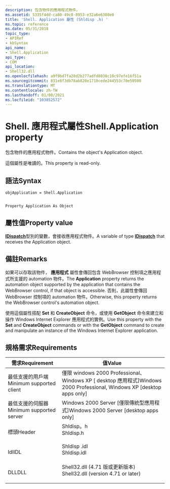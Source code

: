 ```yaml
---
description: 包含物件的應用程式物件。
ms.assetid: 5335f4dd-ca80-49c8-8953-e32a6e6308e0
title: 'Shell. Application 屬性 (Shldisp .h) '
ms.topic: reference
ms.date: 05/31/2018
topic_type:
- APIRef
- kbSyntax
api_name:
- Shell.Application
api_type:
- COM
api_location:
- Shell32.dll
ms.openlocfilehash: a9f9bd7fa28d2b277adfd8038c10c97efe16f51a
ms.sourcegitcommit: 831e8f3db78ab820e1710cede244553c70e50500
ms.translationtype: MT
ms.contentlocale: zh-TW
ms.lasthandoff: 01/08/2021
ms.locfileid: "103852572"
---
```

# <a name="shellapplication-property"></a><span data-ttu-id="9f70c-103">Shell. 應用程式屬性</span><span class="sxs-lookup"><span data-stu-id="9f70c-103">Shell.Application property</span></span>

<span data-ttu-id="9f70c-104">包含物件的應用程式物件。</span><span class="sxs-lookup"><span data-stu-id="9f70c-104">Contains the object's Application object.</span></span>

<span data-ttu-id="9f70c-105">這個屬性是唯讀的。</span><span class="sxs-lookup"><span data-stu-id="9f70c-105">This property is read-only.</span></span>

## <a name="syntax"></a><span data-ttu-id="9f70c-106">語法</span><span class="sxs-lookup"><span data-stu-id="9f70c-106">Syntax</span></span>


```JScript
objApplication = Shell.Application
```


```VB

Property Application As Object
```





## <a name="property-value"></a><span data-ttu-id="9f70c-107">屬性值</span><span class="sxs-lookup"><span data-stu-id="9f70c-107">Property value</span></span>

<span data-ttu-id="9f70c-108">[**IDispatch**](/windows/win32/api/oaidl/nn-oaidl-idispatch)型別的變數，會接收應用程式物件。</span><span class="sxs-lookup"><span data-stu-id="9f70c-108">A variable of type [**IDispatch**](/windows/win32/api/oaidl/nn-oaidl-idispatch) that receives the Application object.</span></span>

## <a name="remarks"></a><span data-ttu-id="9f70c-109">備註</span><span class="sxs-lookup"><span data-stu-id="9f70c-109">Remarks</span></span>

<span data-ttu-id="9f70c-110">如果可以存取該物件， **應用程式** 屬性會傳回包含 WebBrowser 控制項之應用程式所支援的 automation 物件。</span><span class="sxs-lookup"><span data-stu-id="9f70c-110">The **Application** property returns the automation object supported by the application that contains the WebBrowser control, if that object is accessible.</span></span> <span data-ttu-id="9f70c-111">否則，此屬性會傳回 WebBrowser 控制項的 automation 物件。</span><span class="sxs-lookup"><span data-stu-id="9f70c-111">Otherwise, this property returns the WebBrowser control's automation object.</span></span>

<span data-ttu-id="9f70c-112">使用這個屬性搭配 **Set** 和 **CreateObject** 命令，或使用 **GetObject** 命令來建立和操作 Windows Internet Explorer 應用程式的實例。</span><span class="sxs-lookup"><span data-stu-id="9f70c-112">Use this property with the **Set** and **CreateObject** commands or with the **GetObject** command to create and manipulate an instance of the Windows Internet Explorer application.</span></span>

## <a name="requirements"></a><span data-ttu-id="9f70c-113">規格需求</span><span class="sxs-lookup"><span data-stu-id="9f70c-113">Requirements</span></span>



| <span data-ttu-id="9f70c-114">需求</span><span class="sxs-lookup"><span data-stu-id="9f70c-114">Requirement</span></span> | <span data-ttu-id="9f70c-115">值</span><span class="sxs-lookup"><span data-stu-id="9f70c-115">Value</span></span> |
|-------------------------------------|----------------------------------------------------------------------------------------------------------------|
| <span data-ttu-id="9f70c-116">最低支援的用戶端</span><span class="sxs-lookup"><span data-stu-id="9f70c-116">Minimum supported client</span></span><br/> | <span data-ttu-id="9f70c-117">僅限 windows 2000 Professional、Windows XP \[ desktop 應用程式\]</span><span class="sxs-lookup"><span data-stu-id="9f70c-117">Windows 2000 Professional, Windows XP \[desktop apps only\]</span></span><br/>                                         |
| <span data-ttu-id="9f70c-118">最低支援的伺服器</span><span class="sxs-lookup"><span data-stu-id="9f70c-118">Minimum supported server</span></span><br/> | <span data-ttu-id="9f70c-119">Windows 2000 Server \[僅限傳統型應用程式\]</span><span class="sxs-lookup"><span data-stu-id="9f70c-119">Windows 2000 Server \[desktop apps only\]</span></span><br/>                                                           |
| <span data-ttu-id="9f70c-120">標頭</span><span class="sxs-lookup"><span data-stu-id="9f70c-120">Header</span></span><br/>                   | <dl> <span data-ttu-id="9f70c-121"><dt>Shldisp。h</dt></span><span class="sxs-lookup"><span data-stu-id="9f70c-121"><dt>Shldisp.h</dt></span></span> </dl>                           |
| <span data-ttu-id="9f70c-122">Idl</span><span class="sxs-lookup"><span data-stu-id="9f70c-122">IDL</span></span><br/>                      | <dl> <span data-ttu-id="9f70c-123"><dt>Shldisp .idl</dt></span><span class="sxs-lookup"><span data-stu-id="9f70c-123"><dt>Shldisp.idl</dt></span></span> </dl>                         |
| <span data-ttu-id="9f70c-124">DLL</span><span class="sxs-lookup"><span data-stu-id="9f70c-124">DLL</span></span><br/>                      | <dl> <span data-ttu-id="9f70c-125"><dt>Shell32.dll (4.71 版或更新版本) </dt></span><span class="sxs-lookup"><span data-stu-id="9f70c-125"><dt>Shell32.dll (version 4.71 or later)</dt></span></span> </dl> |



 

 
